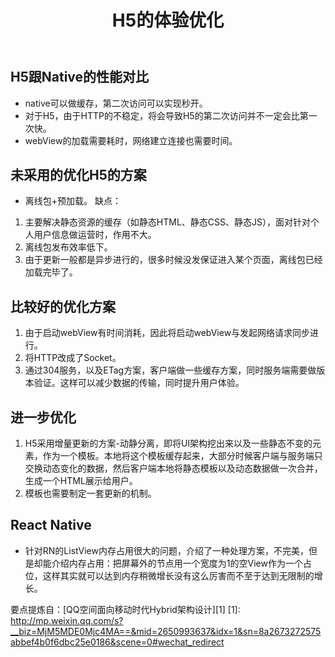 ﻿---
title: H5的体验优化
description: "H5跟Native的性能对比 : 1. native可以做缓存，第二次访问可以实现秒开。 2. 对于H5，由于HTTP的不稳定，将会导致H5的第二次访问并不一定会比第一次快。 3.webView的加载需要耗时，网络建立连接也需要时间..."
categories: 
 - Web 
tags:
 - H5
 - JS
---

## H5跟Native的性能对比
- native可以做缓存，第二次访问可以实现秒开。
- 对于H5，由于HTTP的不稳定，将会导致H5的第二次访问并不一定会比第一次快。
- webView的加载需要耗时，网络建立连接也需要时间。

## 未采用的优化H5的方案
- 离线包+预加载。
缺点：
1. 主要解决静态资源的缓存（如静态HTML、静态CSS、静态JS），面对针对个人用户信息做运营时，作用不大。
2. 离线包发布效率低下。
3. 由于更新一般都是异步进行的，很多时候没发保证进入某个页面，离线包已经加载完毕了。

## 比较好的优化方案
1. 由于启动webView有时间消耗，因此将启动webView与发起网络请求同步进行。
2. 将HTTP改成了Socket。
3. 通过304服务，以及ETag方案，客户端做一些缓存方案，同时服务端需要做版本验证。这样可以减少数据的传输，同时提升用户体验。

## 进一步优化
1. H5采用增量更新的方案-动静分离，即将UI架构挖出来以及一些静态不变的元素，作为一个模板。本地将这个模板缓存起来，大部分时候客户端与服务端只交换动态变化的数据，然后客户端本地将静态模板以及动态数据做一次合并，生成一个HTML展示给用户。
2. 模板也需要制定一套更新的机制。

## React Native
- 针对RN的ListView内存占用很大的问题，介绍了一种处理方案，不完美，但是却能介绍内存占用：把屏幕外的节点用一个宽度为1的空View作为一个占位，这样其实就可以达到内存稍微增长没有这么厉害而不至于达到无限制的增长。

要点提炼自：[QQ空间面向移动时代Hybrid架构设计][1]
[1]: http://mp.weixin.qq.com/s?__biz=MjM5MDE0Mjc4MA==&mid=2650993637&idx=1&sn=8a2673272575abbef4b0f6dbc25e0186&scene=0#wechat_redirect
